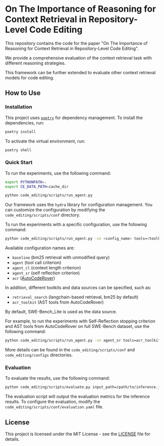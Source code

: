 # On The Importance of Reasoning for Context Retrieval in Repository-Level Code Editing
This repository contains the code for the paper
"On The Importance of Reasoning for Context Retrieval in Repository-Level Code Editing".

We provide a comprehensive evaluation of the context retrieval task with different reasoning strategies.

This framework can be further extended to evaluate other context retrieval models for code editing.

## How to Use
### Installation
This project uses [`poetry`](https://python-poetry.org/) for dependency management. To install the dependencies, run:

```bash
poetry install
```

To activate the virtual environment, run:

```bash
poetry shell
```

### Quick Start

To run the experiments, use the following command:

```bash
export PYTHONPATH=.
export CE_DATA_PATH=cache_dir

python code_editing/scripts/run_agent.py
```

Our framework uses the `hydra` library for configuration management. You can customize the configuration by modifying the `code_editing/scripts/conf` directory.

To run the experiments with a specific configuration, use the following command:

```bash
python code_editing/scripts/run_agent.py -cn <config_name> tools=<toolkit> data_source=<data_source>
```

Available configuration names are:
- `baseline` (bm25 retrieval with unmodified query)
- `agent` (tool call criterion)
- `agent_cl` (context length criterion)
- `agent_sr` (self reflection criterion)
- `acr` ([AutoCodeRover](https://github.com/nus-apr/auto-code-rover))

In addition, different toolkits and data sources can be specified, such as:
- `retrieval_search` (langchain-based retrieval, bm25 by default)
- `acr_toolkit` (AST tools from AutoCodeRover)

By default, SWE-Bench_Lite is used as the data source.

For example, to run the experiments with Self-Reflection stopping criterion and AST tools from AutoCodeRover on full SWE-Bench dataset, use the following command:
```bash
python code_editing/scripts/run_agent.py -cn agent_sr tools=acr_toolkit data_source=swe_bench data_source.lite=false
```

More details can be found in the `code_editing/scripts/conf` and `code_editing/configs` directories.

### Evaluation
To evaluate the results, use the following command:

```bash
python code_editing/scripts/evaluate.py input_path=/path/to/inference.jsonl
```

The evaluation script will output the evaluation metrics for the inference results.
To configure the evaluation, modify the `code_editing/scripts/conf/evaluation.yaml` file.

[//]: # (TODO: Citation)

## License
This project is licensed under the MIT License - see the [LICENSE](LICENSE) file for details.
